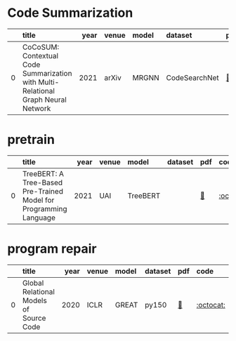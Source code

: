 # Code Summarization
|    | title                                                                             |   year | venue   | model   | dataset       | pdf                                    | code   |
|---:|:----------------------------------------------------------------------------------|-------:|:--------|:--------|:--------------|:---------------------------------------|:-------|
|  0 | CoCoSUM: Contextual Code Summarization with Multi-Relational Graph Neural Network |   2021 | arXiv   | MRGNN   | CodeSearchNet | [📑](https://arxiv.org/abs/2107.01933) |        |
# pretrain
|    | title                                                             |   year | venue   | model    | dataset   | pdf                                    | code                                           |
|---:|:------------------------------------------------------------------|-------:|:--------|:---------|:----------|:---------------------------------------|:-----------------------------------------------|
|  0 | TreeBERT: A Tree-Based Pre-Trained Model for Programming Language |   2021 | UAI     | TreeBERT |           | [📑](https://arxiv.org/abs/2105.12485) | [:octocat:](https://github.com/17385/TreeBERT) |
# program repair
|    | title                                   |   year | venue   | model   | dataset   | pdf                                              | code                                                      |
|---:|:----------------------------------------|-------:|:--------|:--------|:----------|:-------------------------------------------------|:----------------------------------------------------------|
|  0 | Global Relational Models of Source Code |   2020 | ICLR    | GREAT   | py150     | [📑](https://openreview.net/forum?id=B1lnbRNtwr) | [:octocat:](https://github.com/VHellendoorn/ICLR20-Great) |
